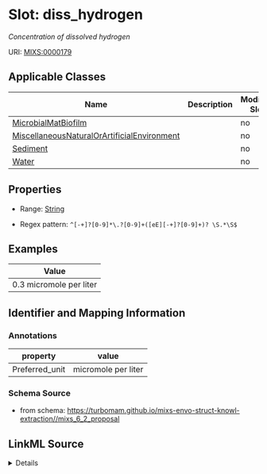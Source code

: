 # Slot: diss_hydrogen


_Concentration of dissolved hydrogen_



URI: [MIXS:0000179](https://w3id.org/mixs/0000179)



<!-- no inheritance hierarchy -->




## Applicable Classes

| Name | Description | Modifies Slot |
| --- | --- | --- |
[MicrobialMatBiofilm](MicrobialMatBiofilm.md) |  |  no  |
[MiscellaneousNaturalOrArtificialEnvironment](MiscellaneousNaturalOrArtificialEnvironment.md) |  |  no  |
[Sediment](Sediment.md) |  |  no  |
[Water](Water.md) |  |  no  |







## Properties

* Range: [String](String.md)

* Regex pattern: `^[-+]?[0-9]*\.?[0-9]+([eE][-+]?[0-9]+)? \S.*\S$`






## Examples

| Value |
| --- |
| 0.3 micromole per liter |

## Identifier and Mapping Information





### Annotations

| property | value |
| --- | --- |
| Preferred_unit | micromole per liter |



### Schema Source


* from schema: https://turbomam.github.io/mixs-envo-struct-knowl-extraction//mixs_6_2_proposal




## LinkML Source

<details>
```yaml
name: diss_hydrogen
annotations:
  Preferred_unit:
    tag: Preferred_unit
    value: micromole per liter
description: Concentration of dissolved hydrogen
title: dissolved hydrogen
notes:
- dissolved
examples:
- value: 0.3 micromole per liter
from_schema: https://turbomam.github.io/mixs-envo-struct-knowl-extraction//mixs_6_2_proposal
rank: 1000
slot_uri: MIXS:0000179
multivalued: false
alias: diss_hydrogen
domain_of:
- MicrobialMatBiofilm
- MiscellaneousNaturalOrArtificialEnvironment
- Sediment
- Water
range: string
required: false
recommended: false
pattern: ^[-+]?[0-9]*\.?[0-9]+([eE][-+]?[0-9]+)? \S.*\S$

```
</details>